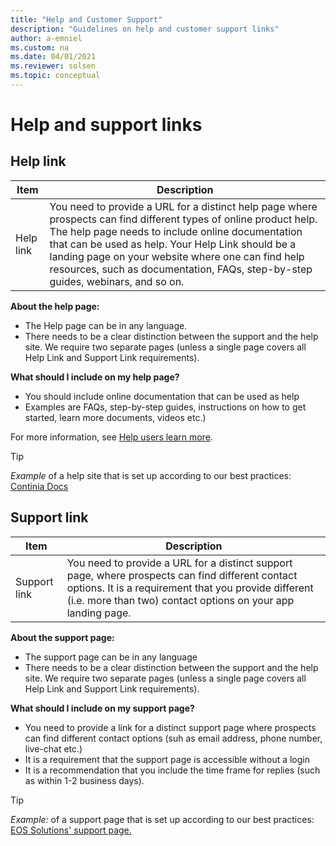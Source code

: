 ```yaml
---
title: "Help and Customer Support"
description: "Guidelines on help and customer support links"
author: a-emniel
ms.custom: na
ms.date: 04/01/2021
ms.reviewer: solsen
ms.topic: conceptual
---
```


# Help and support links

## Help link

| Item | Description |
|-------------|--------------|
Help link | You need to provide a URL for a distinct help page where prospects can find different types of online product help. The help page needs to include online documentation that can be used as help. Your Help Link should be a landing page on your website where one can find help resources, such as documentation, FAQs, step-by-step guides, webinars, and so on.|
 
**About the help page:**
- The Help page can be in any language. 
- There needs to be a clear distinction between the support and the help site. We require two separate pages (unless a single page covers all Help Link and Support Link requirements). 

**What should I include on my help page?**
- You should include online documentation that can be used as help
- Examples are FAQs, step-by-step guides, instructions on how to get started, learn more documents, videos etc.)


For more information, see [Help users learn more](../../user-assistance.md#help-users-learn-more).  

> [!TIP]  
> *Example* of a help site that is set up according to our best practices: [Continia Docs](https://docs.continia.com/continia-document-capture)


## Support link

| Item | Description |
|-------------|--------------|
Support link | You need to provide a URL for a distinct support page, where prospects can find different contact options. It is a requirement that you provide different (i.e. more than two) contact options on your app landing page.|  


**About the support page:**

- The support page can be in any language 
- There needs to be a clear distinction between the support and the help site. We require two separate pages (unless a single page covers all Help Link and Support Link requirements). 

**What should I include on my support page?**

- You need to provide a link for a distinct support page where prospects can find different contact options (suh as email address, phone number, live-chat etc.)
- It is a requirement that the support page is accessible without a login
- It is a recommendation that you include the time frame for replies (such as within 1-2 business days).

> [!TIP]  
> *Example:* of a support page that is set up according to our best practices: [EOS Solutions' support page.]( https://www.eos-solutions.it/en/contact-support.html)
